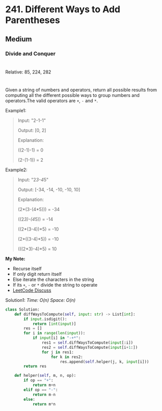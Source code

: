 # 241. Different Ways to Add Parentheses
## Medium
### Divide and Conquer
#
Relative: 85, 224, 282
#

Given a string of numbers and operators, return all possible results from computing all the different possible ways to group numbers and operators.The valid operators are ```+```, ```-``` and ```*```.

Example1:
> Input: "2-1-1"
> 
> Output: [0, 2]
>
> Explanation:
>
> ((2-1)-1) = 0 
>
> (2-(1-1)) = 2

Example2:
> Input: "2*3-4*5"
> 
> Output: [-34, -14, -10, -10, 10]
>
> Explanation:
>
> (2*(3-(4*5))) = -34 
>
> ((2*3)-(4*5)) = -14 
>
> ((2*(3-4))*5) = -10 
>
> (2*((3-4)*5)) = -10 
>
> (((2*3)-4)*5) = 10

**My Note:**
* Recurse itself
* If only digit return itself
* Else iterate the characters in the string
* If its ```+```, ```-``` or ```*``` divide the string to operate
* [LeetCode Discuss](https://leetcode.com/problems/different-ways-to-add-parentheses/discuss/66419/Python-easy-to-understand-solution-(divide-and-conquer).)

Solution1:
*Time: O(n)*
*Space: O(n)*
```python
class Solution:
    def diffWaysToCompute(self, input: str) -> List[int]:
        if input.isdigit():
            return [int(input)]
        res = []
        for i in range(len(input)):
            if input[i] in "-+*":
                res1 = self.diffWaysToCompute(input[:i])
                res2 = self.diffWaysToCompute(input[i+1:])
                for j in res1:
                    for k in res2:
                        res.append(self.helper(j, k, input[i]))
        return res

    def helper(self, m, n, op):
        if op == "+":
            return m+n
        elif op == "-":
            return m-n
        else:
            return m*n
```
